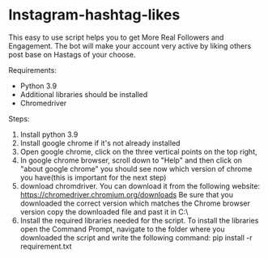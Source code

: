 # Instagram-hashtag-likes
This easy to use script helps you to get More Real Followers and Engagement. The bot will make your account very active by liking others post base on Hastags of your choose.

Requirements:
- Python 3.9
- Additional libraries should be installed
- Chromedriver

Steps: 
1) Install python 3.9 
2) Install google chrome if it's not already installed 
3) Open google chrome, click on the three vertical points on the top right, 
4) In google chrome browser, scroll down to "Help" and then click on "about google chrome"
   you should see now which version of chrome you have(this is important for the next step)
5) download chromdriver. You can download it from the following website: https://chromedriver.chromium.org/downloads
   Be sure that you downloaded the correct version which matches the Chrome browser version 
   copy the downloaded file and past it in C:\ 
6) Install the required libraries needed for the script. 
   To install the libraries open the Command Prompt, navigate to the folder where you downloaded the script and write the following command: 
   pip install -r requirement.txt 
